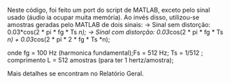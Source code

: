 Neste código, foi feito um port do script de MATLAB, exceto pelo sinal usado (áudio ia ocupar muita memória). Ao invés disso,
utilizou-se amostras geradas pelo MATLAB de dois sinais:
-> Sinal sem distorção: 0.03*cos(2 * pi * fg * Ts  *n);
-> Sinal com distorção: 0.03*cos(2 * pi * fg * Ts  *n) + 0.03*cos(2 * pi * 2 * fg * Ts  *n);

onde fg = 100 Hz (harmonica fundamental);Fs = 512 Hz; Ts = 1/512 ; comprimento L = 512 amostras (para ter 1 hertz/amostra);

Mais detalhes se encontram no Relatório Geral.
